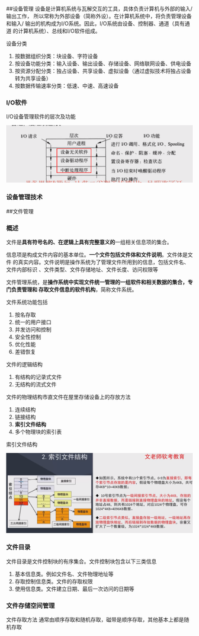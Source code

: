 ##设备管理
设备是计算机系统与瓦解交互的工具，具体负责计算机与外部的输入/输出工作，
所以常称为外部设备（简称外设）。在计算机系统中，将负责管理设备和输入/
输出的机构成为I/O系统。因此，I/O系统由设备、控制器、通道（具有通道
的计算机系统）、总线和I/O软件组成。

设备分类
1. 按数据组织分类：块设备、字符设备
2. 按设备功能分类：输入设备、输出设备、存储设备、网络联网设备、供电设备
3. 按资源分配分类：独占设备、共享设备、虚拟设备（通过虚拟技术将独占设备转为共享设备）
4. 按数据传输速率分类：低速、中速、高速设备

### I/O软件
I/O设备管理软件的层次及功能

![img.png](img/io设备管理软件的层次图.png)

### 设备管理技术


##文件管理
### 概述
文件是**具有符号名的、在逻辑上具有完整意义的**一组相关信息项的集合。

信息项是构成文件内容的基本单位。**一个文件包括文件体和文件说明**。文件体是文件
的真实内容。文件说明是操作系统为了管理文件所用到的信息，包括文件名、文件内部标识
、文件类型、文件存储地址、文件长度、访问权限等

文件管理系统，是**操作系统中实现文件统一管理的一组软件和相关数据的集合，专门负责管理和
存取文件信息的软件机构**，简称文件系统。

文件系统功能包括
1. 按名存取
2. 统一的用户接口
3. 并发访问和控制
4. 安全性控制
5. 优化性能
6. 差错恢复

文件的逻辑结构
1. 有结构的记录式文件
2. 无结构的流式文件

文件的物理结构市直文件在屋里存储设备上的存放方法
1. 连续结构
2. 链接结构
3. **索引文件结构**
4. 多个物理块的索引表

索引文件结构 

![img.png](img/2.3索引文件结构.png)

### 文件目录

文件目录是文件控制块的有序集合。文件控制块包含以下三类信息
1. 基本信息类。例如文件名、文件物理地址等
2. 存取控制信息类。文件的存取权限
3. 使用信息类。文件建立日期、最后一次访问的日期等

### 文件存储空间管理

文件存取方法 通常由顺序存取和随机存取，磁带是顺序存取，其他基本上都是随机存取





